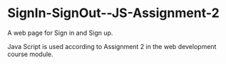 # SignIn-SignOut--JS-Assignment-2

A web page for Sign in and Sign up. 

Java Script is used according to Assignment 2 in the web development course module.
